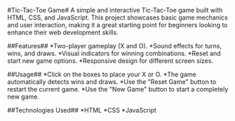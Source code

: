 #Tic-Tac-Toe Game#
A simple and interactive Tic-Tac-Toe game built with HTML, CSS, and JavaScript. This project showcases basic game mechanics and user interaction, making it a great starting point for beginners looking to enhance their web development skills.

##Features##
*Two-player gameplay (X and O).
*Sound effects for turns, wins, and draws.
*Visual indicators for winning combinations.
*Reset and start new game options.
*Responsive design for different screen sizes.

##Usage##
*Click on the boxes to place your X or O.
*The game automatically detects wins and draws.
*Use the "Reset Game" button to restart the current game.
*Use the "New Game" button to start a completely new game.

##Technologies Used##
*HTML
*CSS
*JavaScript
